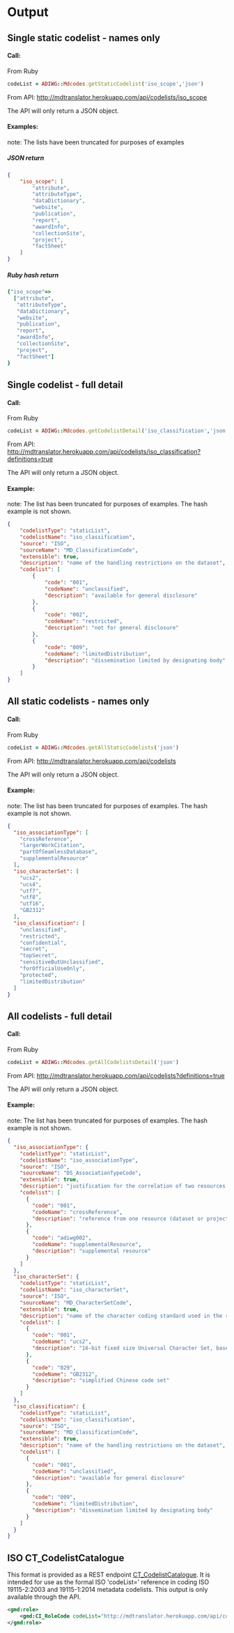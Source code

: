 # Output

## Single static codelist - names only

#### Call:
From Ruby
````Ruby
codeList = ADIWG::Mdcodes.getStaticCodelist('iso_scope','json')
````

From API:
http://mdtranslator.herokuapp.com/api/codelists/iso_scope

The API will only return a JSON object.

#### Examples:
note: The lists have been truncated for purposes of examples

##### JSON return
````json
{
	"iso_scope": [
		"attribute",
		"attributeType",
		"dataDictionary",
		"website",
		"publication",
		"report",
		"awardInfo",
		"collectionSite",
		"project",
		"factSheet"
	]
}
````

##### Ruby hash return
````ruby
{"iso_scope"=>
  ["attribute",
   "attributeType",
   "dataDictionary",
   "website",
   "publication",
   "report",
   "awardInfo",
   "collectionSite",
   "project",
   "factSheet"]
}
````

## Single codelist - full detail

#### Call:
From Ruby
````Ruby
codeList = ADIWG::Mdcodes.getCodelistDetail('iso_classification','json')
````

From API:
http://mdtranslator.herokuapp.com/api/codelists/iso_classification?definitions=true

The API will only return a JSON object.

#### Example:
note: The list has been truncated for purposes of examples.  The hash example is not shown.

````json
{
	"codelistType": "staticList",
	"codelistName": "iso_classification",
	"source": "ISO",
	"sourceName": "MD_ClassificationCode",
	"extensible": true,
	"description": "name of the handling restrictions on the dataset",
	"codelist": [
		{
			"code": "001",
			"codeName": "unclassified",
			"description": "available for general disclosure"
		},
		{
			"code": "002",
			"codeName": "restricted",
			"description": "not for general disclosure"
		},
		{
			"code": "009",
			"codeName": "limitedDistribution",
			"description": "dissemination limited by designating body"
		}
	]
}
````

## All static codelists - names only

#### Call:
From Ruby
````Ruby
codeList = ADIWG::Mdcodes.getAllStaticCodelists('json')
````

From API:
http://mdtranslator.herokuapp.com/api/codelists

The API will only return a JSON object.

#### Example:
note: The list has been truncated for purposes of examples.  The hash example is not shown.

````json
{
  "iso_associationType": [
    "crossReference",
    "largerWorkCitation",
    "partOfSeamlessDatabase",
    "supplementalResource"
  ],
  "iso_characterSet": [
    "ucs2",
    "ucs4",
    "utf7",
    "utf8",
    "utf16",
    "GB2312"
  ],
  "iso_classification": [
    "unclassified",
    "restricted",
    "confidential",
    "secret",
    "topSecret",
    "sensitiveButUnclassified",
    "forOfficialUseOnly",
    "protected",
    "limitedDistribution"
  ]
}
````

## All codelists - full detail

#### Call:
From Ruby
````Ruby
codeList = ADIWG::Mdcodes.getAllCodelistsDetail('json')
````

From API:
http://mdtranslator.herokuapp.com/api/codelists?definitions=true

The API will only return a JSON object.

#### Example:
note: The list has been truncated for purposes of examples.  The hash example is not shown.

````json
{
  "iso_associationType": {
    "codelistType": "staticList",
    "codelistName": "iso_associationType",
    "source": "ISO",
    "sourceName": "DS_AssociationTypeCode",
    "extensible": true,
    "description": "justification for the correlation of two resources (datasets or projects)",
    "codelist": [
      {
        "code": "001",
        "codeName": "crossReference",
        "description": "reference from one resource (dataset or project) to another"
      },
      {
        "code": "adiwg002",
        "codeName": "supplementalResource",
        "description": "supplemental resource"
      }
    ]
  },
  "iso_characterSet": {
    "codelistType": "staticList",
    "codelistName": "iso_characterSet",
    "source": "ISO",
    "sourceName": "MD_CharacterSetCode",
    "extensible": true,
    "description": "name of the character coding standard used in the resource",
    "codelist": [
      {
        "code": "001",
        "codeName": "ucs2",
        "description": "16-bit fixed size Universal Character Set, based on ISO/IEC 10646"
      },
      {
        "code": "029",
        "codeName": "GB2312",
        "description": "simplified Chinese code set"
      }
    ]
  },
  "iso_classification": {
    "codelistType": "staticList",
    "codelistName": "iso_classification",
    "source": "ISO",
    "sourceName": "MD_ClassificationCode",
    "extensible": true,
    "description": "name of the handling restrictions on the dataset",
    "codelist": [
      {
        "code": "001",
        "codeName": "unclassified",
        "description": "available for general disclosure"
      },
      {
        "code": "009",
        "codeName": "limitedDistribution",
        "description": "dissemination limited by designating body"
      }
    ]
  }
}
````


## ISO CT_CodelistCatalogue

This format is provided as a REST endpoint [CT_CodelistCatalogue](http://mdtranslator.herokuapp.com/api/codelists?format=xml). It is intended for use as the formal ISO 'codeList=' reference in coding ISO 19115-2:2003 and 19115-1:2014 metadata codelists.  This output is only available through the API.

````xml
<gmd:role>
    <gmd:CI_RoleCode codeList="http://mdtranslator.herokuapp.com/api/codelists?format=xml#CI_RoleCode" codeListValue="author" codeSpace="011"/>
</gmd:role>

````

